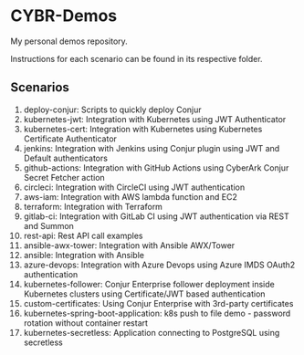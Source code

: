 # CYBR-Demos
My personal demos repository.

Instructions for each scenario can be found in its respective folder.

## Scenarios
1. deploy-conjur: Scripts to quickly deploy Conjur
2. kubernetes-jwt: Integration with Kubernetes using JWT Authenticator
3. kubernetes-cert: Integration with Kubernetes using Kubernetes Certificate Authenticator
4. jenkins: Integration with Jenkins using Conjur plugin using JWT and Default authenticators
5. github-actions: Integration with GitHub Actions using CyberArk Conjur Secret Fetcher action
6. circleci: Integration with CircleCI using JWT authentication
7. aws-iam: Integration with AWS lambda function and EC2
8. terraform: Integration with Terraform
9. gitlab-ci: Integration with GitLab CI using JWT authentication via REST and Summon
10. rest-api: Rest API call examples
11. ansible-awx-tower: Integration with Ansible AWX/Tower
12. ansible: Integration with Ansible
13. azure-devops: Integration with Azure Devops using Azure IMDS OAuth2 authentication
14. kubernetes-follower: Conjur Enterprise follower deployment inside Kubernetes clusters using Certificate/JWT based authentication
15. custom-certificates: Using Conjur Enterprise with 3rd-party certificates
16. kubernetes-spring-boot-application: k8s push to file demo - password rotation without container restart
17. kubernetes-secretless: Application connecting to PostgreSQL using secretless